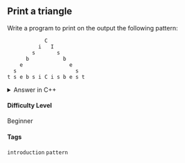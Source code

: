 ## Print a triangle

Write a program to print on the output the following pattern:

```console
            C
          i   I
        s       s
      b           b
    e               e
  s                   s
t s e b s i C i s b e s t
```

<details>
<summary>Answer in C++</summary>

```cpp
#include <iostream>

using namespace std;

int main(){

    cout << "            C";
    cout << "          i   I";
    cout << "        s       s";
    cout << "      b           b";
    cout << "    e               e";
    cout << "  s                   s";
    cout << "t s e b s i C i s b e s t";

}
```

</details>

#### Difficulty Level

Beginner

#### Tags

```introduction``` ```pattern```
